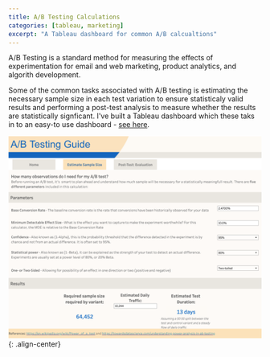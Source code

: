 ```yaml
---
title: A/B Testing Calculations
categories: [tableau, marketing]
excerpt: "A Tableau dashboard for common A/B calcualtions"
---
```



A/B Testing is a standard method for measuring the effects of experimentation for email and web marketing, product analytics, and algorith development.

Some of the common tasks associated with A/B testing is estimating the necessary sample size in each test variation to ensure statisticaly valid results and performing a post-test analysis to measure whether the results are statistically signficant. I've built a Tableau dashboard which these taks in to an easy-to use dashboard - [see here](https://public.tableau.com/app/profile/ravi.solter5174/viz/ABTestingGuide/Home).

![](/rblogging/2023/07/31/AB_Dash.png){: .align-center}
